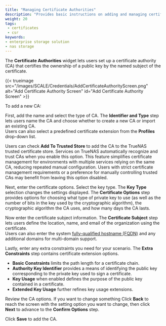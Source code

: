 ```yaml
---
title: "Managing Certificate Authorities"
description: "Provides basic instructions on adding and managing certificate authorities (CAs) in TrueNAS."
weight: 20
tags:
 - certificates
 - csr
keywords:
- enterprise storage solution
- nas storage 
---
```


The **Certificate Authorities** widget lets users set up a certificate authority (CA) that certifies the ownership of a public key by the named subject of the certificate.

{{< trueimage src="/images/SCALE/Credentials/AddCertificateAuthorityScreen.png" alt="Add Certificate Authority Screen" id="Add Certificate Authority Screen" >}}

To add a new CA:

First, add the name and select the type of CA.
The **Identifier and Type** step lets users name the CA and choose whether to create a new CA or import an existing CA.     
Users can also select a predefined certificate extension from the **Profiles** drop-down list.

Users can check **Add To Trusted Store** to add the CA to the TrueNAS trusted certificate store. Services on TrueNAS automatically recognize and trust CAs when you enable this option. This feature simplifies certificate management for environments with multiple services relying on the same CA, reducing repeated manual configuration. Users with strict certificate management requirements or a preference for manually controlling trusted CAs may benefit from leaving this option disabled.

Next, enter the certificate options. Select the key type. The **Key Type** selection changes the settings displayed.
The **Certificate Options** step provides options for choosing what type of private key to use (as well as the number of bits in the key used by the cryptographic algorithm), the cryptographic algorithm the CA uses, and how many days the CA lasts.

Now enter the certificate subject information. 
The **Certificate Subject** step lets users define the location, name, and email of the organization using the certificate.    
Users can also enter the system [fully-qualified hostname (FQDN)](https://kb.iu.edu/d/aiuv) and any additional domains for multi-domain support.

Lastly, enter any extra constraints you need for your scenario. 
The **Extra Constraints** step contains certificate extension options.

* **Basic Constraints** limits the path length for a certificate chain.
* **Authority Key Identifier** provides a means of identifying the public key corresponding to the private key used to sign a certificate.
* **Key Usage** when enabled defines the purpose of the public key contained in a certificate.
* **Extended Key Usage** further refines key usage extensions.

Review the CA options. If you want to change something Click **Back** to reach the screen with the setting option you want to change, then click **Next** to advance to the **Confirm Options** step.

Click **Save** to add the CA.
